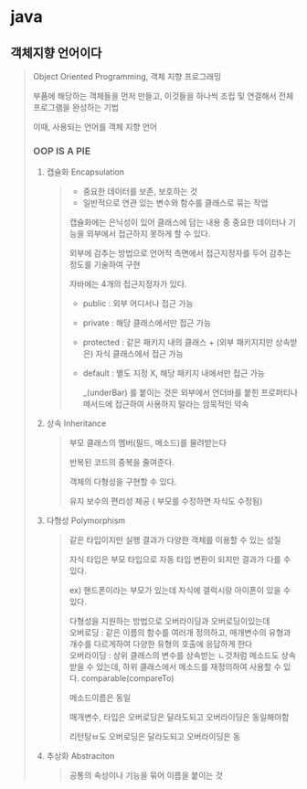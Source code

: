 # java

## 객체지향 언어이다

> Object Oriented Programming, 객체 지향 프로그래밍
>
> 부품에 해당하는 객체들을 먼저 만들고, 이것들을 하나씩 조립 및 연결해서 전체 프로그램을 완성하는 기법
>
> 이때, 사용되는 언어를 객체 지향 언어
>
> ### OOP IS A PIE
>
> 1. 캡슐화 Encapsulation
>
>    > * 중요한 데이터를 보존, 보호하는 것
>    > * 일반적으로 연관 있는 변수와 함수를 클래스로 묶는 작업
>    >
>    > 캡슐화에는 은닉성이 있어 클래스에 담는 내용 중 중요한 데이터나 기능을 외부에서 접근하지 못하게 할 수 있다.
>    >
>    > 외부에 감추는 방법으로 언어적 측면에서 접근지정자를 두어 감추는 정도를 기술하여 구현
>    >
>    > 자바에는 4개의 접근지정자가 있다.
>    >
>    > * public : 외부 어디서나 접근 가능
>    > * private : 해당 클래스에서만 접근 가능
>    > * protected :  같은 패키지 내의 클래스  + \(외부 패키지지만 상속받은\) 자식 클래스에서 접근 가능
>    > * default : 별도 지정 X, 해당 패키지 내에서만 접근 가능
>    >
>    >   \_\(underBar\) 를 붙이는 것은 외부에서 언더바를 붙힌 프로퍼티나 메서드에 접근하여 사용하지 말라는 암묵적인 약속
>
> 2. 상속 Inheritance
>
>    > 부모 클래스의 멤버\(필드, 메소드\)를 물려받는다
>    >
>    > 반복된 코드의 중복을 줄여준다.
>    >
>    > 객체의 다형성을 구현할 수 있다.
>    >
>    > 유지 보수의 편리성 제공 \( 부모를 수정하면 자식도 수정됨\)
>
> 3. 다형성 Polymorphism
>
>    > 같은 타입이지만 실행 결과가 다양한 객체를 이용할 수 있는 성질
>    >
>    > 자식 타입은 부모 타입으로 자동 타입 변환이 되지만 결과가 다를 수 있다.
>    >
>    > ex\) 핸드폰이라는 부모가 있는데 자식에 갤럭시랑 아이폰이 있을 수 있다.
>    >
>    > 다형성을 지원하는 방법으로 오버라이딩과 오버로딩이있는데  
>    > 오버로딩 : 같은 이름의 함수를 여러개 정의하고, 매개변수의 유형과 개수를 다르게하여 다양한 유형의 호출에 응답하게 한다  
>    >  오버라이딩 : 상위 클래스의 변수를 상속받는 ㄴ것처럼 메소드도 상속받을 수 있는데, 하위 클래스에서 메소드를 재정의하여 사용할 수 있다.  comparable\(compareTo\) 
>    >
>    > 메소드이름은 동일
>    >
>    > 매개변수, 타입은 오버로딩은 달라도되고 오버라이딩은 동일해야함
>    >
>    > 리턴탕ㅂ도 오버로딩은 달라도되고 오버라이딩은 동
>
> 4. 추상화 Abstraciton
>
>    > 공통의 속성이나 기능을 묶어 이름을 붙이는 것

